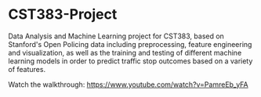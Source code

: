 # CST383-Project
Data Analysis and Machine Learning project for CST383, based on Stanford's Open Policing data including preprocessing, feature engineering and visualization, as well as the training and testing of different machine learning models in order to predict traffic stop outcomes based on a variety of features.

Watch the walkthrough: https://www.youtube.com/watch?v=PamreEb_yFA
